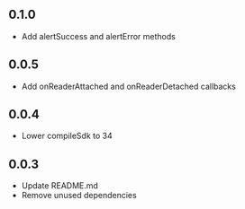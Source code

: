 ## 0.1.0

-   Add alertSuccess and alertError methods

## 0.0.5

-   Add onReaderAttached and onReaderDetached callbacks

## 0.0.4

-   Lower compileSdk to 34

## 0.0.3

-   Update README.md
-   Remove unused dependencies
